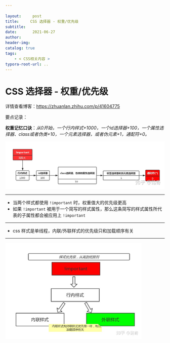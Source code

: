 ```yaml
---

layout:     post
title:     CSS 选择器 - 权重/优先级
subtitle:  
date:       2021-06-27
author:     
header-img: 
catalog: true
tags:
    - < CSS相关内容 >
typora-root-url: ..
---
```



# CSS 选择器 - 权重/优先级

详情查看博客：https://zhuanlan.zhihu.com/p/41604775

要点记录：

**权重记忆口诀**：*从0开始，一个行内样式+1000，一个id选择器+100，一个属性选择器、class或者伪类+10，一个元素选择器，或者伪元素+1，通配符+0。*

<img src="/../img/assets_2019/v2-b1a9fedf320754acb1d7766c6548d5f6_r.png" alt="preview" style="zoom:80%;" />

------

- 当两个样式都使用 `!important` 时，权重值大的优先级更高
- 如果 `!important` 被用于一个简写的样式属性，那么这条简写的样式属性所代表的子属性都会被应用上 `!important`

------

- css 样式是单线程，内联/外联样式的优先级只和加载顺序有关

------

<img src="/../img/assets_2019/v2-bb8fc596d248f2c30bae77b565fded84_r.png" alt="preview" style="zoom:70%;" />
